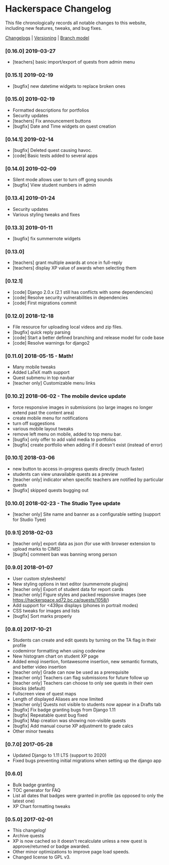 # Hackerspace Changelog
This file chronologically records all notable changes to this website, including new features, tweaks, and bug fixes.

[Changelogs](http://keepachangelog.com/en/0.3.0/) | [Versioning](http://semver.org/) | [Branch model](https://nvie.com/posts/a-successful-git-branching-model/)

### [0.16.0] 2019-03-27
* [teachers] basic import/export of quests from admin menu

### [0.15.1] 2019-02-19
* [bugfix] new datetime widgets to replace broken ones

### [0.15.0] 2019-02-19
* Formatted descriptions for portfolios
* Security updates
* [teachers] Fix announcement buttons
* [bugfix] Date and Time widgets on quest creation

### [0.14.1] 2019-02-14
* [bugfix] Deleted quest causing havoc.
* [code] Basic tests added to several apps

### [0.14.0] 2019-02-09
* Silent mode allows user to turn off gong sounds
* [bugfix] View student numbers in admin

### [0.13.4] 2019-01-24
* Security updates
* Various styling tweaks and fixes

### [0.13.3] 2019-01-11
* [bugfix] fix summernote widgets

### [0.13.0]
* [teachers] grant multiple awards at once in full-reply
* [teachers] display XP value of awards when selecting them

### [0.12.1]
* [code] Django 2.0.x (2.1 still has conflicts with some dependencies)
* [code] Resolve security vulnerabilities in dependencies
* [code] First migrations commit

### [0.12.0] 2018-12-18
* File resource for uploading local videos and zip files.
* [bugfix] quick reply parsing
* [code] Start a better defined branching and release model for code base
* [code] Resolve warnings for django2

### [0.11.0] 2018-05-15 - Math!
* Many mobile tweaks
* Added LaTeX math support
* Quest submenu in top navbar
* [teacher only] Customizable menu links

### [0.10.2] 2018-06-02 - The mobile device update
* force responsive images in submissions (so large images no longer extend past the content area)
* create mobile menu for notifications
* turn off suggestions
* various mobile layout tweaks
* remove left menu on mobile, added to top menu bar.
* [bugfix] only offer to add valid media to portfolios
* [bugfix] create portfolio when adding if it doesn't exist (instead of error)

### [0.10.1] 2018-03-06
* new button to access in-progress quests directly (much faster)
* students can view unavailable quests as a preview
* [teacher only] indicator when specific teachers are notified by particular quests
* [bugfix] skipped quests bugging out

### [0.10.0] 2018-02-23 - The Studio Tyee update
* [teacher only] Site name and banner as a configurable setting (support for Studio Tyee)

### [0.9.1] 2018-02-03
* [teacher only] export data as json (for use with browser extension to upload marks to CIMS)
* [bugifx] comment ban was banning wrong person

### [0.9.0] 2018-01-07
* User custom stylesheets!
* New styling options in text editor (summernote plugins)
* [teacher only] Export of student data for report cards
* [teacher only] Figure styles and packed responsive images (see https://hackerspace.sd72.bc.ca/quests/1058/)
* Add support for <439px displays (phones in portrait modes)
* CSS tweaks for images and lists
* [bugfix] Sort marks properly

### [0.8.0] 2017-10-21
* Students can create and edit quests by turning on the TA flag in their profile
* codemirror formatting when using codeview
* New histogram chart on student XP page
* Added emoji insertion, fontawesome insertion, new semantic formats, and better video insertion
* [teacher only] Grade can now be used as a prerequisite
* [teacher only] Teachers can flag submissions for future follow up
* [teacher only] Teachers can choose to only see quests in their own blocks (default)
* Fullscreen view of quest maps
* Length of displayed Aliases are now limited
* [teacher only] Quests not visible to students now appear in a Drafts tab
* [bugfix] Fix badge granting bugs from Django 1.11
* [bugfix] Repeatable quest bug fixed
* [bugfix] Map creation was showing non-visible quests
* [bugfix] Add manual course XP adjustment to grade calcs
* Other minor tweaks
 

### [0.7.0] 2017-05-28
* Updated Django to 1.11 LTS (support to 2020)
* Fixed bugs preventing initial migrations when setting up the django app

### [0.6.0]
* Bulk badge granting
* TOC generator for FAQ
* List all dates that badges were granted in profile (as opposed to only the latest one)
* XP Chart formatting tweaks

### [0.5.0] 2017-02-01
* This changelog!
* Archive quests
* XP is now cached so it doesn't recalculate unless a new quest is approve/returned or badge awarded.
* Other minor optimizations to improve page load speeds.
* Changed license to GPL v3.

